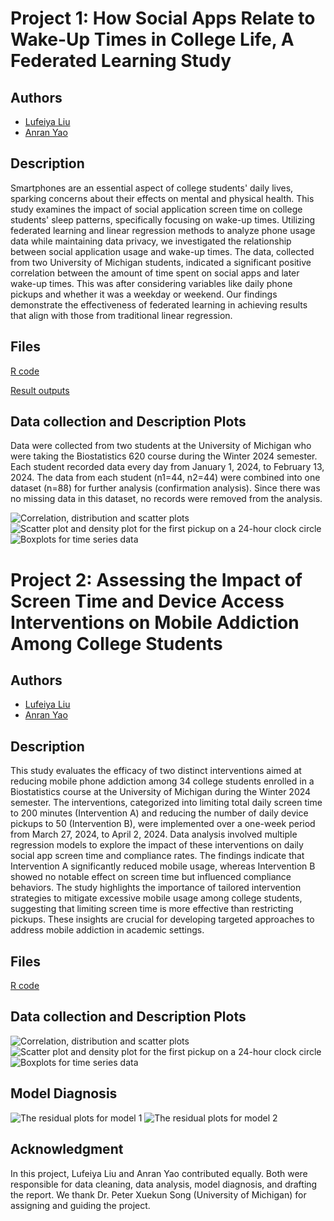 # Project 1: How Social Apps Relate to Wake-Up Times in College Life, A Federated Learning Study

## Authors
- [Lufeiya Liu](https://github.com/feiyaLL)
- [Anran Yao](https://github.com/anranyao)

## Description
Smartphones are an essential aspect of college students' daily lives, sparking concerns about their effects on mental and physical health. This study examines the impact of social application screen time on college students' sleep patterns, specifically focusing on wake-up times. Utilizing federated learning and linear regression methods to analyze phone usage data while maintaining data privacy, we investigated the relationship between social application usage and wake-up times. The data, collected from two University of Michigan students, indicated a significant positive correlation between the amount of time spent on social apps and later wake-up times. This was after considering variables like daily phone pickups and whether it was a weekday or weekend. Our findings demonstrate the effectiveness of federated learning in achieving results that align with those from traditional linear regression.

## Files
[R code](codes_v1.R)

[Result outputs](codes_v1.pdf)

## Data collection and Description Plots
Data were collected from two students at the University of Michigan who were taking the Biostatistics 620 course during the Winter 2024 semester. Each student recorded data every day from January 1, 2024, to February 13, 2024. The data from each student (n1=44, n2=44) were combined into one dataset (n=88) for further analysis (confirmation analysis). Since there was no missing data in this dataset, no records were removed from the analysis.

<img src="plots/correlation.png" title="Correlation, distribution and scatter plots">
<img src="plots/density.first.pickup.png" title = "Scatter plot and density plot for the first pickup on a 24-hour clock circle">
<img src="plots/boxplot_v1.png" title="Boxplots for time series data">


# Project 2: Assessing the Impact of Screen Time and Device Access Interventions on Mobile Addiction Among College Students

## Authors
- [Lufeiya Liu](https://github.com/feiyaLL)
- [Anran Yao](https://github.com/anranyao)

## Description
This study evaluates the efficacy of two distinct interventions aimed at reducing mobile phone addiction among 34 college students enrolled in a Biostatistics course at the University of Michigan during the Winter 2024 semester. The interventions, categorized into limiting total daily screen time to 200 minutes (Intervention A) and reducing the number of daily device pickups to 50 (Intervention B), were implemented over a one-week period from March 27, 2024, to April 2, 2024. Data analysis involved multiple regression models to explore the impact of these interventions on daily social app screen time and compliance rates. The findings indicate that Intervention A significantly reduced mobile usage, whereas Intervention B showed no notable effect on screen time but influenced compliance behaviors. The study highlights the importance of tailored intervention strategies to mitigate excessive mobile usage among college students, suggesting that limiting screen time is more effective than restricting pickups. These insights are crucial for developing targeted approaches to address mobile addiction in academic settings.

## Files
[R code](project_2/project2.R)

## Data collection and Description Plots

<img src="project_2/Correlation.png" title="Correlation, distribution and scatter plots">
<img src="project_2/1stPickUp.png" title = "Scatter plot and density plot for the first pickup on a 24-hour clock circle">
<img src="project_2/Boxplot.png" title="Boxplots for time series data">


## Model Diagnosis
<img src="project_2/project_diagnosis_A.png" alt="The residual plots for model 1" title="The residual plots for model 1">
<img src="project_2/project_diagnosis_B.png" alt="The residual plots for model 2" title="The residual plots for model 2">

## Acknowledgment
In this project, Lufeiya Liu and Anran Yao contributed equally. Both were responsible for data cleaning, data analysis, model diagnosis, and drafting the report. We thank Dr. Peter Xuekun Song (University of Michigan) for assigning and guiding the project.
